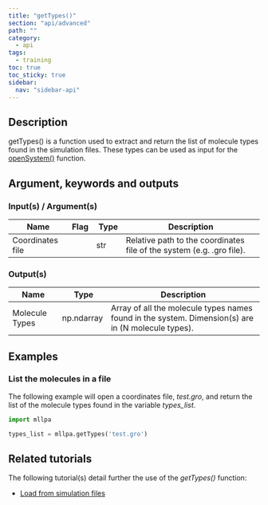 ```yaml
---
title: "getTypes()"
section: "api/advanced"
path: ""
category:
  - api
tags:
  - training
toc: true
toc_sticky: true
sidebar:
  nav: "sidebar-api"
---
```


## Description

getTypes() is a function used to extract and return the list of molecule types found in the simulation files.
These types can be used as input for the [openSystem()](/mllpa/documentation/api/common/opensystem/) function.

## Argument, keywords and outputs

### Input(s) / Argument(s)

| Name | Flag | Type | Description |
|---|---|---|---|
| Coordinates file | | str | Relative path to the coordinates file of the system (e.g. .gro file). |

### Output(s)

| Name | Type | Description |
|---|---|---|
| Molecule Types | np.ndarray | Array of all the molecule types names found in the system. Dimension(s) are in (N molecule types). |

## Examples

### List the molecules in a file

The following example will open a coordinates file, *test.gro*, and return the list
of the molecule types found in the variable *types_list*.

```python
import mllpa

types_list = mllpa.getTypes('test.gro')
```

## Related tutorials

The following tutorial(s) detail further the use of the *getTypes()* function:

* [Load from simulation files](/mllpa/documentation/tutorials/loading-files/1-simulation-files/)
